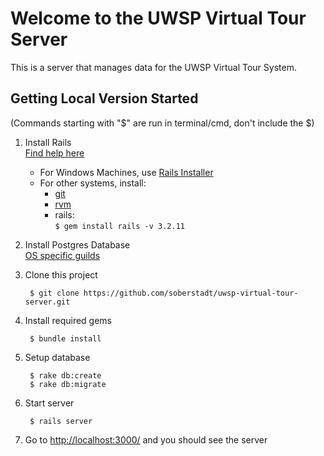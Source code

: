 # Welcome to the UWSP Virtual Tour Server

This is a server that manages data for the UWSP Virtual Tour System.

## Getting Local Version Started
(Commands starting with "$" are run in terminal/cmd, don't include the $)

1. Install Rails  
[Find help here](http://ruby.railstutorial.org/ruby-on-rails-tutorial-book#sec-rubygems)
    - For Windows Machines, use [Rails Installer](http://railsinstaller.org/)
    - For other systems, install:
        * [git](http://git-scm.com/downloads)
        * [rvm](https://rvm.io//rvm/install/)
        * rails:  
            `$ gem install rails -v 3.2.11`

2. Install Postgres Database  
[OS specific guilds](http://wiki.postgresql.org/wiki/Detailed_installation_guides)

4. Clone this project  

        $ git clone https://github.com/soberstadt/uwsp-virtual-tour-server.git

5. Install required gems  

        $ bundle install

4. Setup database

        $ rake db:create
        $ rake db:migrate

5. Start server

        $ rails server

4. Go to [http://localhost:3000/](http://localhost:3000) and you should see the server